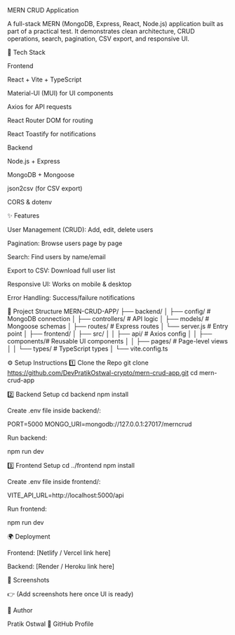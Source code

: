MERN CRUD Application

A full-stack MERN (MongoDB, Express, React, Node.js) application built as part of a practical test.
It demonstrates clean architecture, CRUD operations, search, pagination, CSV export, and responsive UI.

🚀 Tech Stack

Frontend

React + Vite + TypeScript

Material-UI (MUI) for UI components

Axios for API requests

React Router DOM for routing

React Toastify for notifications

Backend

Node.js + Express

MongoDB + Mongoose

json2csv (for CSV export)

CORS & dotenv

✨ Features

User Management (CRUD): Add, edit, delete users

Pagination: Browse users page by page

Search: Find users by name/email

Export to CSV: Download full user list

Responsive UI: Works on mobile & desktop

Error Handling: Success/failure notifications

📂 Project Structure
MERN-CRUD-APP/
├── backend/
│   ├── config/        # MongoDB connection
│   ├── controllers/   # API logic
│   ├── models/        # Mongoose schemas
│   ├── routes/        # Express routes
│   └── server.js      # Entry point
│
├── frontend/
│   ├── src/
│   │   ├── api/       # Axios config
│   │   ├── components/# Reusable UI components
│   │   ├── pages/     # Page-level views
│   │   └── types/     # TypeScript types
│   └── vite.config.ts

⚙️ Setup Instructions
1️⃣ Clone the Repo
git clone https://github.com/DevPratikOstwal-crypto/mern-crud-app.git
cd mern-crud-app

2️⃣ Backend Setup
cd backend
npm install


Create .env file inside backend/:

PORT=5000
MONGO_URI=mongodb://127.0.0.1:27017/merncrud


Run backend:

npm run dev

3️⃣ Frontend Setup
cd ../frontend
npm install


Create .env file inside frontend/:

VITE_API_URL=http://localhost:5000/api


Run frontend:

npm run dev

🌍 Deployment

Frontend: [Netlify / Vercel link here]

Backend: [Render / Heroku link here]

📸 Screenshots

👉 (Add screenshots here once UI is ready)

👤 Author

Pratik Ostwal
🔗 GitHub Profile
